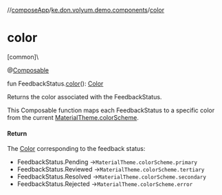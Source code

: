 //[composeApp](../../index.md)/[ke.don.volyum.demo.components](index.md)/[color](color.md)

# color

[common]\

@[Composable](https://developer.android.com/reference/kotlin/androidx/compose/runtime/Composable.html)

fun FeedbackStatus.[color](color.md)(): [Color](https://developer.android.com/reference/kotlin/androidx/compose/ui/graphics/Color.html)

Returns the color associated with the FeedbackStatus.

This Composable function maps each FeedbackStatus to a specific color from the current [MaterialTheme.colorScheme](https://developer.android.com/reference/kotlin/androidx/compose/material3/MaterialTheme.html#colorScheme--).

#### Return

The [Color](https://developer.android.com/reference/kotlin/androidx/compose/ui/graphics/Color.html) corresponding to the feedback status:

- 
   FeedbackStatus.Pending ->`MaterialTheme.colorScheme.primary`
- 
   FeedbackStatus.Reviewed ->`MaterialTheme.colorScheme.tertiary`
- 
   FeedbackStatus.Resolved ->`MaterialTheme.colorScheme.secondary`
- 
   FeedbackStatus.Rejected ->`MaterialTheme.colorScheme.error`